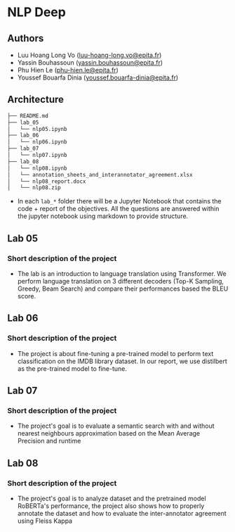 # NLP Deep
## Authors
- Luu Hoang Long Vo (luu-hoang-long.vo@epita.fr)
- Yassin Bouhassoun (yassin.bouhassoun@epita.fr)
- Phu Hien Le (phu-hien.le@epita.fr)
- Youssef Bouarfa Dinia (youssef.bouarfa-dinia@epita.fr)

## Architecture

```bash
├── README.md
├── lab_05
│   └── nlp05.ipynb
├── lab_06
│   └── nlp06.ipynb
├── lab_07
│   └── nlp07.ipynb
├── lab_08
│   └── nlp08.ipynb
│   └── annotation_sheets_and_interannotator_agreement.xlsx
│   └── nlp08_report.docx
│   └── nlp08.zip
```
- In each `lab_*` folder there will be a Jupyter Notebook that contains the code + report of the objectives. All the questions are answered within the jupyter notebook using markdown to provide structure.

## Lab 05

### Short description of the project

- The lab is an introduction to language translation using Transformer. We perform language translation on 3 different decoders (Top-K Sampling, Greedy, Beam Search) and compare their performances based the BLEU score.

## Lab 06

### Short description of the project

- The project is about fine-tuning a pre-trained model to perform text classification on the IMDB library dataset. In our report, we use distilbert as the pre-trained model to fine-tune.

## Lab 07

### Short description of the project

- The project's goal is to evaluate a semantic search with and without nearest neighbours approximation based on the Mean Average Precision and runtime

## Lab 08

### Short description of the project

- The project's goal is to analyze dataset and the pretrained model RoBERTa's performance, the project also shows how to properly annotate the dataset and how to evaluate the inter-annotator agreement using Fleiss Kappa
